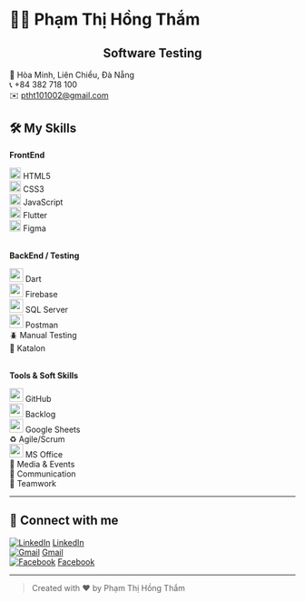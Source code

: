 # 👩‍💻 Phạm Thị Hồng Thắm

 
<h2 align="center" style="text-decoration: none; border: none;">Software Testing</h2>



📍 Hòa Minh, Liên Chiểu, Đà Nẵng  
📞 +84 382 718 100  
✉️ ptht101002@gmail.com


## 🛠️ My Skills

<strong>FrontEnd</strong><br>

<img src="https://img.icons8.com/color/48/000000/html-5--v1.png" width="20"/> HTML5<br>
<img src="https://img.icons8.com/color/48/000000/css3.png" width="20"/> CSS3<br>
<img src="https://img.icons8.com/color/48/000000/javascript--v1.png" width="20"/> JavaScript<br>
<img src="https://cdn.worldvectorlogo.com/logos/flutter.svg" width="20"/> Flutter<br>
<img src="https://img.icons8.com/color/48/000000/figma--v1.png" width="20"/> Figma<br><br>

<strong>BackEnd / Testing</strong><br>

<img src="https://img.icons8.com/color/24/dart.png" width="24"/> Dart<br>
<img src="https://img.icons8.com/color/24/firebase.png" width="24"/> Firebase<br>
<img src="https://img.icons8.com/color/24/microsoft-sql-server.png" width="24"/> SQL Server<br>
<img src="https://img.icons8.com/external-tal-revivo-color-tal-revivo/48/external-postman-is-the-only-complete-api-development-environment-logo-color-tal-revivo.png" width="24"/> Postman<br>
🪲 Manual Testing<br>
🤖 Katalon<br><br>

<strong>Tools & Soft Skills</strong><br>

<img src="https://img.icons8.com/ios-filled/24/github.png" width="24"/> GitHub<br>
<img src="https://img.icons8.com/ios-filled/24/task.png" width="24"/> Backlog<br>
<img src="https://img.icons8.com/color/24/google-sheets.png" width="24"/> Google Sheets<br>
♻️ Agile/Scrum<br>
<img src="https://img.icons8.com/ios-filled/24/microsoft-office-2019.png" width="24"/> MS Office<br>
📣 Media & Events<br>
💬 Communication<br>
👥 Teamwork



---

## 🤝 Connect with me

[![LinkedIn](https://cdn-icons-png.flaticon.com/32/174/174857.png)](https://www.linkedin.com/in/phamthihongtham/) [LinkedIn](https://www.linkedin.com/in/phamthihongtham/)  
[![Gmail](https://cdn-icons-png.flaticon.com/32/732/732200.png)](mailto:ptht101002@gmail.com) [Gmail](mailto:ptht101002@gmail.com)  
[![Facebook](https://cdn-icons-png.flaticon.com/32/733/733547.png)](https://www.facebook.com/moennw/) [Facebook](https://www.facebook.com/moennw/)

---

> Created with ❤️ by Phạm Thị Hồng Thắm
